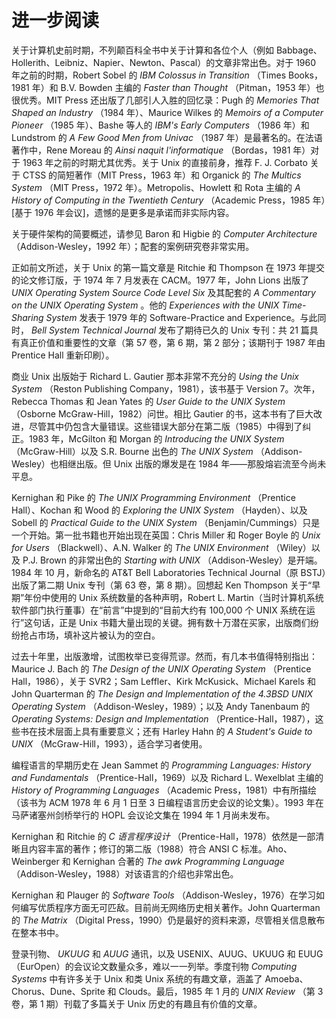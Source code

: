 # 进一步阅读

关于计算机史前时期，不列颠百科全书中关于计算和各位个人（例如 Babbage、Hollerith、Leibniz、Napier、Newton、Pascal）的文章非常出色。对于 1960 年之前的时期，Robert Sobel 的 *IBM Colossus in Transition* （Times Books，1981 年）和 B.V. Bowden 主编的 *Faster than Thought* （Pitman，1953 年）也很优秀。MIT Press 还出版了几部引人入胜的回忆录：Pugh 的 *Memories That Shaped an Industry* （1984 年）、Maurice Wilkes 的 *Memoirs of a Computer Pioneer* （1985 年）、Bashe 等人的 *IBM's Early Computers* （1986 年）和 Lundstrom 的 *A Few Good Men from Univac* （1987 年）是最著名的。在法语著作中，Rene Moreau 的 *Ainsi naquit l'informatique* （Bordas，1981 年）对于 1963 年之前的时期尤其优秀。关于 Unix 的直接前身，推荐 F. J. Corbato 关于 CTSS 的简短著作（MIT Press，1963 年）和 Organick 的 *The Multics System* （MIT Press，1972 年）。Metropolis、Howlett 和 Rota 主编的 *A History of Computing in the Twentieth Century* （Academic Press，1985 年）\[基于 1976 年会议]，遗憾的是更多是承诺而非实际内容。

关于硬件架构的简要概述，请参见 Baron 和 Higbie 的 *Computer Architecture* （Addison-Wesley，1992 年）；配套的案例研究卷非常实用。

正如前文所述，关于 Unix 的第一篇文章是 Ritchie 和 Thompson 在 1973 年提交的论文修订版，于 1974 年 7 月发表在 CACM。1977 年，John Lions 出版了 *UNIX Operating System Source Code Level Six* 及其配套的 *A Commentary on the UNIX Operating System* 。他的 *Experiences with the UNIX Time-Sharing System* 发表于 1979 年的 Software-Practice and Experience。与此同时， *Bell System Technical Journal* 发布了期待已久的 Unix 专刊：共 21 篇具有真正价值和重要性的文章（第 57 卷，第 6 期，第 2 部分；该期刊于 1987 年由 Prentice Hall 重新印刷）。

商业 Unix 出版始于 Richard L. Gautier 那本非常不充分的 *Using the Unix System* （Reston Publishing Company，1981），该书基于 Version 7。次年，Rebecca Thomas 和 Jean Yates 的 *User Guide to the UNIX System* （Osborne McGraw-Hill，1982）问世。相比 Gautier 的书，这本书有了巨大改进，尽管其中仍包含大量错误。这些错误大部分在第二版（1985）中得到了纠正。1983 年，McGilton 和 Morgan 的 *Introducing the UNIX System* （McGraw-Hill）以及 S.R. Bourne 出色的 *The UNIX System* （Addison-Wesley）也相继出版。但 Unix 出版的爆发是在 1984 年——那股熔岩流至今尚未平息。

Kernighan 和 Pike 的 *The UNIX Programming Environment* （Prentice Hall）、Kochan 和 Wood 的 *Exploring the UNIX System* （Hayden）、以及 Sobell 的 *Practical Guide to the UNIX System* （Benjamin/Cummings）只是一个开始。第一批书籍也开始出现在英国：Chris Miller 和 Roger Boyle 的 *Unix for Users* （Blackwell）、A.N. Walker 的 *The UNIX Environment* （Wiley）以及 P.J. Brown 的非常出色的 *Starting with UNIX* （Addison-Wesley）是开端。1984 年 10 月，新命名的 AT\&T Bell Laboratories Technical Journal（原 BSTJ）出版了第二期 Unix 专刊（第 63 卷，第 8 期）。回想起 Ken Thompson 关于“早期”年份中使用的 Unix 系统数量的各种声明，Robert L. Martin（当时计算机系统软件部门执行董事）在“前言”中提到的“目前大约有 100,000 个 UNIX 系统在运行”这句话，正是 Unix 书籍大量出现的关键。拥有数十万潜在买家，出版商们纷纷抢占市场，填补这片被认为的空白。

过去十年里，出版激增，试图枚举已变得荒谬。然而，有几本书值得特别指出：Maurice J. Bach 的 *The Design of the UNIX Operating System* （Prentice Hall，1986），关于 SVR2；Sam Leffler、Kirk McKusick、Michael Karels 和 John Quarterman 的 *The Design and Implementation of the 4.3BSD UNIX Operating System* （Addison-Wesley，1989）；以及 Andy Tanenbaum 的 *Operating Systems: Design and Implementation* （Prentice-Hall，1987），这些书在技术层面上具有重要意义；还有 Harley Hahn 的 *A Student's Guide to UNIX* （McGraw-Hill，1993），适合学习者使用。

编程语言的早期历史在 Jean Sammet 的 *Programming Languages: History and Fundamentals* （Prentice-Hall，1969）以及 Richard L. Wexelblat 主编的 *History of Programming Languages* （Academic Press，1981）中有所描绘（该书为 ACM 1978 年 6 月 1 日至 3 日编程语言历史会议的论文集）。1993 年在马萨诸塞州剑桥举行的 HOPL 会议论文集在 1994 年 1 月尚未发布。

Kernighan 和 Ritchie 的 *C 语言程序设计* （Prentice-Hall，1978）依然是一部清晰且内容丰富的著作；修订的第二版（1988）符合 ANSI C 标准。Aho、Weinberger 和 Kernighan 合著的 *The awk Programming Language* （Addison-Wesley，1988）对该语言的介绍也非常出色。

Kernighan 和 Plauger 的 *Software Tools* （Addison-Wesley，1976）在学习如何编写优质程序方面无可匹敌。目前尚无网络历史相关著作。John Quarterman 的 *The Matrix* （Digital Press，1990）仍是最好的资料来源，尽管相关信息散布在整本书中。

登录刊物、 *UKUUG* 和 *AUUG* 通讯，以及 USENIX、AUUG、UKUUG 和 EUUG（EurOpen）的会议论文数量众多，难以一一列举。季度刊物 *Computing Systems* 中有许多关于 Unix 和类 Unix 系统的有趣文章，涵盖了 Amoeba、Chorus、Dune、Sprite 和 Clouds。最后，1985 年 1 月的 *UNIX Review* （第 3 卷，第 1 期）刊载了多篇关于 Unix 历史的有趣且有价值的文章。
